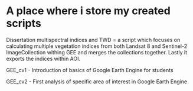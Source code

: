 # A place where i store my created scripts
Dissertation multispectral indices and TWD = a script which focuses on calculating multiple vegetation indices from both Landsat 8 and Sentinel-2 ImageCollection withing GEE and merges the collections together. Lastly it exports the indices within AOI.

GEE_cv1 - Introduction of basics of Google Earth Engine for students

GEE_cv2 - First analysis of specific area of interest in Google Earth Engine
